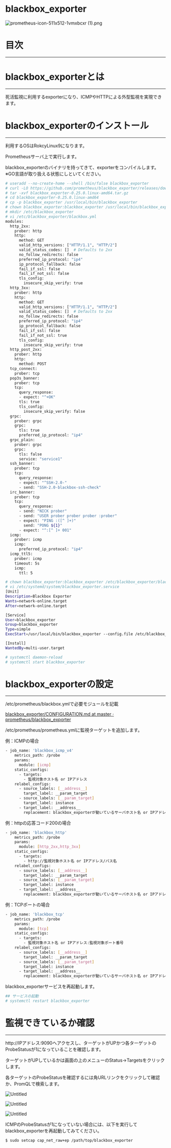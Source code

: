 # blackbox_exporter

![prometheus-icon-511x512-1vmxbcxr (1).png](blackbox_exporter%20a561507dd62849da807c99321fe1d669/prometheus-icon-511x512-1vmxbcxr_(1).png)

# 目次

---

# blackbox_exporterとは

---

死活監視に利用するexporterになり、ICMPやHTTPによる外型監視を実現できます。

# blackbox_exporterのインストール

---

利用するOSはRokcyLinux9になります。

Prometheusサーバ上で実行します。

blackbox_exporterのバイナリを持ってきて、exporterをコンパイルします。※GO言語が取り扱える状態にしといてください。

```bash
# useradd --no-create-home --shell /bin/false blackbox_exporter
# curl -LO https://github.com/prometheus/blackbox_exporter/releases/download/v0.25.0/blackbox_exporter-0.25.0.linux-amd64.tar.gz
# tar -xvf blackbox_exporter-0.25.0.linux-amd64.tar.gz
# cd blackbox_exporter-0.25.0.linux-amd64
# cp -p blackbox_exporter /usr/local/bin/blackbox_exporter
# chown blackbox_exporter:blackbox_exporter /usr/local/bin/blackbox_exporter
# mkdir /etc/blackbox_exporter
# vi /etc/blackbox_exporter/blackbox.yml
modules:
  http_2xx:
    prober: http
    http:
      method: GET
      valid_http_versions: ["HTTP/1.1", "HTTP/2"]
      valid_status_codes: []  # Defaults to 2xx
      no_follow_redirects: false  
      preferred_ip_protocol: "ip4"
      ip_protocol_fallback: false 
      fail_if_ssl: false
      fail_if_not_ssl: false 
      tls_config:
        insecure_skip_verify: true 
  http_3xx:
    prober: http
    http:
      method: GET
      valid_http_versions: ["HTTP/1.1", "HTTP/2"]
      valid_status_codes: []  # Defaults to 2xx
      no_follow_redirects: false
      preferred_ip_protocol: "ip4"
      ip_protocol_fallback: false
      fail_if_ssl: false
      fail_if_not_ssl: true
      tls_config:
        insecure_skip_verify: true 
  http_post_2xx:
    prober: http
    http:
      method: POST
  tcp_connect:
    prober: tcp
  pop3s_banner:
    prober: tcp
    tcp:
      query_response:
      - expect: "^+OK"
      tls: true
      tls_config:
        insecure_skip_verify: false
  grpc:
    prober: grpc
    grpc:
      tls: true
      preferred_ip_protocol: "ip4"
  grpc_plain:
    prober: grpc
    grpc:
      tls: false
      service: "service1"
  ssh_banner:
    prober: tcp
    tcp:
      query_response:
      - expect: "^SSH-2.0-"
      - send: "SSH-2.0-blackbox-ssh-check"
  irc_banner:
    prober: tcp
    tcp:
      query_response:
      - send: "NICK prober"
      - send: "USER prober prober prober :prober"
      - expect: "PING :([^ ]+)"
        send: "PONG ${1}"
      - expect: "^:[^ ]+ 001"
  icmp:
    prober: icmp
    icmp:
      preferred_ip_protocol: "ip4"
  icmp_ttl5:
    prober: icmp
    timeout: 5s
    icmp:
      ttl: 5

# chown blackbox_exporter:blackbox_exporter /etc/blackbox_exporter/blackbox.yml
# vi /etc/systemd/system/blackbox_exporter.service
[Unit]
Description=Blackbox Exporter
Wants=network-online.target
After=network-online.target

[Service]
User=blackbox_exporter
Group=blackbox_exporter
Type=simple
ExecStart=/usr/local/bin/blackbox_exporter --config.file /etc/blackbox_exporter/blackbox.yml

[Install]
WantedBy=multi-user.target

# systemctl daemon-reload
# systemctl start blackbox_exporter
```

# blackbox_exporterの設定

---

/etc/prometheus/blackbox.ymlで必要モジュールを記載

[blackbox_exporter/CONFIGURATION.md at master · prometheus/blackbox_exporter](https://github.com/prometheus/blackbox_exporter/blob/master/CONFIGURATION.md)

/etc/prometheus/prometheus.ymlに監視ターゲットを追加します。

例：ICMPの場合

```bash
- job_name: 'blackbox_icmp_v4'
    metrics_path: /probe
    params:
      module: [icmp]
    static_configs:
      - targets:
        - 監視対象ホスト名 or IPアドレス
    relabel_configs:
      - source_labels: [__address__]
        target_label: __param_target
      - source_labels: [__param_target]
        target_label: instance
      - target_label: __address__
        replacement: blackbox_exporterが動いているサーバホスト名 or IPアドレス:9115
```

例：httpの応答コード200の場合

```bash
- job_name: 'blackbox_http'
    metrics_path: /probe
    params:
      module: [http_2xx,http_3xx]
    static_configs:
      - targets:
        - http://監視対象ホスト名 or IPアドレス/パス名
    relabel_configs:
      - source_labels: [__address__]
        target_label: __param_target
      - source_labels: [__param_target]
        target_label: instance
      - target_label: __address__
        replacement: blackbox_exporterが動いているサーバホスト名 or IPアドレス:9115
```

例：TCPポートの場合

```bash
- job_name: 'blackbox_tcp'
    metrics_path: /probe
    params:
      module: [tcp]
    static_configs:
      - targets:
        - 監視対象ホスト名 or IPアドレス:監視対象ポート番号
    relabel_configs:
      - source_labels: [__address__]
        target_label: __param_target
      - source_labels: [__param_target]
        target_label: instance
      - target_label: __address__
        replacement: blackbox_exporterが動いているサーバホスト名 or IPアドレス:9115
```

blackbox_exporterサービスを再起動します。

```bash
## サービスの起動
# systemctl restart blackbox_exporter
```

# 監視できているか確認

---

http://IPアドレス:9090へアクセスし、ターゲットがUPかつ各ターゲットのProbeStatusが1になっていることを確認します。

ターゲットがUPしているかは画面の上のメニューのStatus→Targetsをクリックします。

各ターゲットのProbeStatusを確認するには角URLリンクをクリックして確認か、PromQLで検索します。

![Untitled](blackbox_exporter%20a561507dd62849da807c99321fe1d669/Untitled.png)

![Untitled](blackbox_exporter%20a561507dd62849da807c99321fe1d669/Untitled%201.png)

![Untitled](blackbox_exporter%20a561507dd62849da807c99321fe1d669/Untitled%202.png)

ICMPのProbeStatusが1になっていない場合には、以下を実行してblackbox_exporterを再起動してみてください。

```bash
$ sudo setcap cap_net_raw+ep /path/top/blackbox_exporter
```